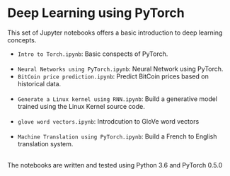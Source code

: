 # Deep Learning using PyTorch 
This set of Jupyter notebooks offers a basic introduction to deep learning concepts. </br>
<ul>
<li> <code>Intro to Torch.ipynb</code>: Basic conspects of PyTorch.</li></br>
<li> <code>Neural Networks using PyTorch.ipynb</code>: Neural Network using PyTorch.</li></b>
<li> <code>BitCoin price prediction.ipynb</code>: Predict BitCoin prices based on historical data.</li></br>
<li> <code>Generate a Linux kernel using RNN.ipynb</code>: Build a generative model trained using the Linux Kernel source code.</li></br>
<li> <code>glove word vectors.ipynb</code>: Introdcution to GloVe word vectors</li> </br>
<li> <code>Machine Translation using PyTorch.ipynb</code>: Build a French to English translation system.</li> </br>
</ul>
The notebooks are written and tested using Python 3.6 and PyTorch 0.5.0

